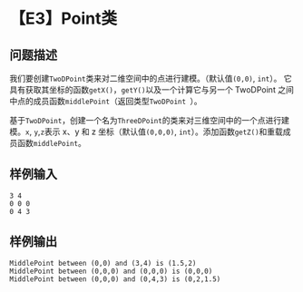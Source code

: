 # 【E3】Point类

## 问题描述

我们要创建`TwoDPoint`类来对二维空间中的点进行建模。（默认值`(0,0)`, `int`）。
它具有获取其坐标的函数`getX()`，`getY()`以及一个计算它与另一个 TwoDPoint 之间中点的成员函数`middlePoint`（返回类型`TwoDPoint `）。

基于`TwoDPoint`，创建一个名为`ThreeDPoint`的类来对三维空间中的一个点进行建模。`x`, `y`,`z`表示 x、y 和 z 坐标（默认值`(0,0,0)`, `int`）。添加函数`getZ()`和重载成员函数`middlePoint`。

## 样例输入

```
3 4
0 0 0
0 4 3
```

## 样例输出

```
MiddlePoint between (0,0) and (3,4) is (1.5,2)
MiddlePoint between (0,0,0) and (0,0,0) is (0,0,0)
MiddlePoint between (0,0,0) and (0,4,3) is (0,2,1.5)
```

